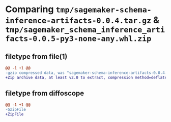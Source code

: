 # Comparing `tmp/sagemaker-schema-inference-artifacts-0.0.4.tar.gz` & `tmp/sagemaker_schema_inference_artifacts-0.0.5-py3-none-any.whl.zip`

## filetype from file(1)

```diff
@@ -1 +1 @@
-gzip compressed data, was "sagemaker-schema-inference-artifacts-0.0.4.tar", last modified: Thu Apr  4 17:57:23 2024, max compression
+Zip archive data, at least v2.0 to extract, compression method=deflate
```

## filetype from diffoscope

```diff
@@ -1 +1 @@
-GzipFile
+ZipFile
```

